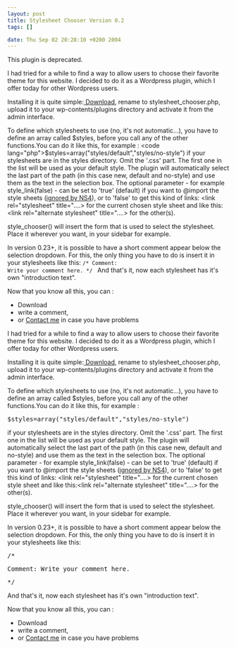 ```yaml
--- 
layout: post
title: Stylesheet Chooser Version 0.2
tags: []

date: Thu Sep 02 20:28:10 +0200 2004
---
```

This plugin is deprecated. 

I had tried for a while to find a way to allow users to choose their favorite theme for this website. I decided to do it as a Wordpress plugin, which I offer today for other Wordpress users.

Installing it is quite simple:<a href="http://jfoucher.com/stylesheet_chooser.txt"> Download</a>, rename to stylesheet_chooser.php, upload it to your wp-contents/plugins directory and activate it from the admin interface.

To define which stylesheets to use (no, it's not automatic...), you have to define an array called $styles, before you call any of the other functions.You can do it like this, for example :
<code lang="php">$styles=array("styles/default","styles/no-style")</code>
if your stylesheets are in the styles directory. Omit the '.css' part. The first one in the list will be used as your default style. The plugin will automatically select the last part of the path (in this case new, default and no-style) and use them as the text in the selection box.
The optional parameter - for example style_link(false) - can be set to 'true' (default) if you want to @import the style sheets (<a href="http://www.thesitewizard.com/css/excludecss.shtml">ignored by NS4</a>), or to 'false' to get this kind of links: &lt;link rel="stylesheet" title="....&gt; for the current chosen style sheet and like this:&lt;link rel="alternate stylesheet" title="....&gt; for the other(s).

style_chooser() will insert the form that is used to select the stylesheet. Place it wherever you want, in your sidebar for example.

In version 0.23+, it is possible to have a short comment appear below the selection dropdown. For this, the only thing you have to do is insert it in your stylesheets like this:
<code lang="php">/*
Comment: Write your comment here.
*/
</code>
And that's it, now each stylesheet has it's own "introduction text".

Now that you know all this, you can :
<ul>
	<li>Download</li>
	<li>write a comment,</li>
	<li>or <a href="http://jfoucher.com/about">Contact me</a> in case you have problems</li>
</ul>I had tried for a while to find a way to allow users to choose their favorite theme for this website. I decided to do it as a Wordpress plugin, which I offer today for other Wordpress users.

Installing it is quite simple:<a href="http://jfoucher.com/stylesheet_chooser.php.txt"> Download</a>, rename to stylesheet_chooser.php, upload it to your wp-contents/plugins directory and activate it from the admin interface.

To define which stylesheets to use (no, it's not automatic...), you have to define an array called $styles, before you call any of the other functions.You can do it like this, for example :
<pre>$styles=array("styles/default","styles/no-style")</pre>
if your stylesheets are in the styles directory. Omit the '.css' part. The first one in the list will be used as your default style. The plugin will automatically select the last part of the path (in this case new, default and no-style) and use them as the text in the selection box.
The optional parameter - for example style_link(false) - can be set to 'true' (default) if you want to @import the style sheets (<a href="http://www.thesitewizard.com/css/excludecss.shtml">ignored by NS4</a>), or to 'false' to get this kind of links: &lt;link rel="stylesheet" title="....&gt; for the current chosen style sheet and like this:&lt;link rel="alternate stylesheet" title="....&gt; for the other(s).

style_chooser() will insert the form that is used to select the stylesheet. Place it wherever you want, in your sidebar for example.

In version 0.23+, it is possible to have a short comment appear below the selection dropdown. For this, the only thing you have to do is insert it in your stylesheets like this:
<pre>/*</pre>
<pre>Comment: Write your comment here.</pre>
<pre>*/</pre>
And that's it, now each stylesheet has it's own "introduction text".

Now that you know all this, you can :
<ul>
	<li>Download</li>
	<li>write a comment,</li>
	<li>or <a href="http://jfoucher.com/about">Contact me</a> in case you have problems</li>
</ul>
